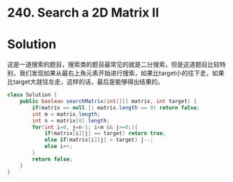 # 240. Search a 2D Matrix II

# Solution

这是一道搜索的题目，搜索类的题目最常见的就是二分搜索，但是这道题目比较特别，我们发现如果从最右上角元素开始进行搜索，如果比target小的往下走，如果比target大就往左走，这样的话，最后是能够得出结果的。

```java
class Solution {
    public boolean searchMatrix(int[][] matrix, int target) {
        if(matrix == null || matrix.length == 0) return false;
        int m = matrix.length;
        int n = matrix[0].length;
        for(int i=0, j=n-1; i<m && j>=0;){
            if(matrix[i][j] == target) return true;
            else if(matrix[i][j] > target) j--;
            else i++;
        }
        return false;
    }
}
```

